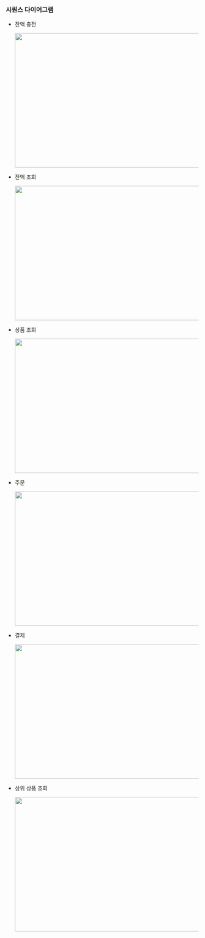 
### 시퀀스 다이어그램
* 잔액 충전
  
  <img src=https://github.com/shpark-personal/E-commerce/assets/58277594/5b907cfc-badc-4a53-87b3-61374e48e21e.png  width="500" height="350"/> 

* 잔액 조회
  
  <img src=https://github.com/shpark-personal/E-commerce/assets/58277594/61615479-7a93-4609-9d65-61df32862c4d.png  width="500" height="350"/> 

* 상품 조회
  
  <img src=https://github.com/shpark-personal/E-commerce/assets/58277594/fedc70f6-bc64-4f93-b5fb-0351a1fec982.png  width="500" height="350"/> 
  
* 주문

  <img src=https://github.com/shpark-personal/E-commerce/assets/58277594/1fe57b9e-1190-463d-bf33-5bcc64d3b040.png  width="500" height="350"/> 
  
* 결제

  <img src=https://github.com/shpark-personal/E-commerce/assets/58277594/1e344ad7-6b31-48b7-b9fb-778a3a07240b  width="500" height="350"/> 
  
* 상위 상품 조회
  
  <img src=https://github.com/shpark-personal/E-commerce/assets/58277594/bda715d0-b6a9-443d-95be-fd15fcaf2bba  width="500" height="350"/> 


